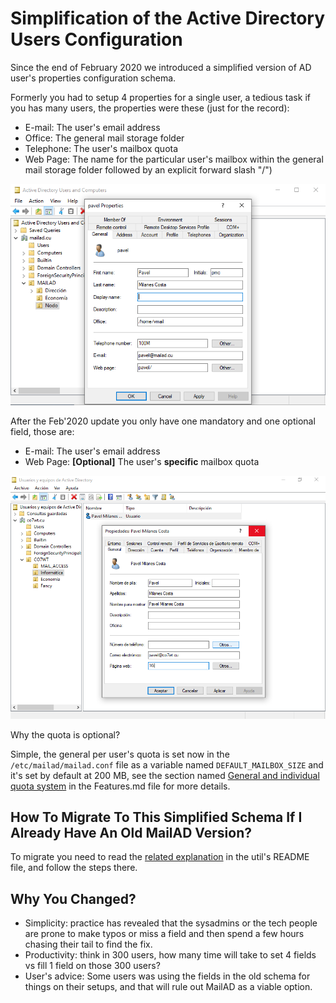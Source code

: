 # Simplification of the Active Directory Users Configuration

Since the end of February 2020 we introduced a simplified version of AD user's properties configuration schema.

Formerly you had to setup 4 properties for a single user, a tedious task if you has many users, the properties were these (just for the record):

- E-mail: The user's email address
- Office: The general mail storage folder
- Telephone: The user's mailbox quota
- Web Page: The name for the particular user's mailbox within the general mail storage folder followed by an explicit forward slash "/")

![admin use details old](imgs/admin_user_details_old.png)

After the Feb'2020 update you only have one mandatory and one optional field, those are:

- E-mail: The user's email address
- Web Page: **[Optional]** The user's **specific** mailbox quota

![admin use details new](imgs/admin_user_details.png)

Why the quota is optional?

Simple, the general per user's quota is set now in the `/etc/mailad/mailad.conf` file as a variable named `DEFAULT_MAILBOX_SIZE` and it's set by default at 200 MB, see the section named [General and individual quota system](Features.md#general-and-individual-quota-system) in the Features.md file for more details.

## How To Migrate To This Simplified Schema If I Already Have An Old MailAD Version?

To migrate you need to read the [related explanation](utils/README.md#upgrade-to-the-simplified-ad-configuration) in the util's README file, and follow the steps there.

## Why You Changed?

- Simplicity: practice has revealed that the sysadmins or the tech people are prone to make typos or miss a field and then spend a few hours chasing their tail to find the fix.
- Productivity: think in 300 users, how many time will take to set 4 fields vs fill 1 field on those 300 users?
- User's advice: Some users was using the fields in the old schema for things on their setups, and that will rule out MailAD as a viable option.
